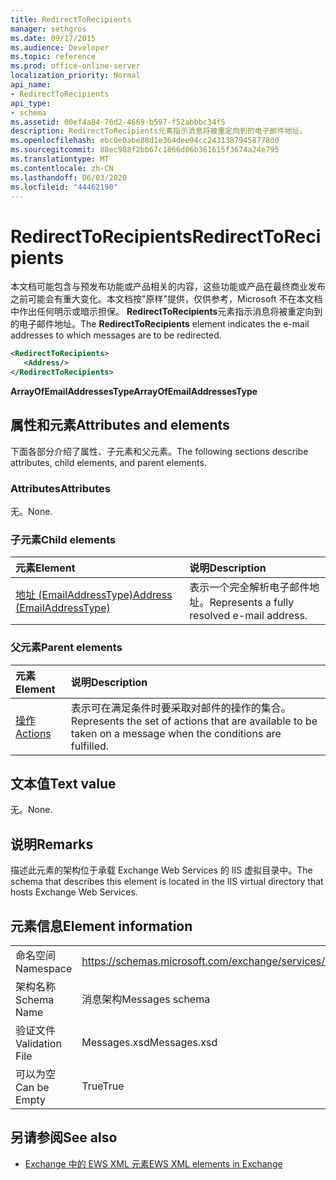 ```yaml
---
title: RedirectToRecipients
manager: sethgros
ms.date: 09/17/2015
ms.audience: Developer
ms.topic: reference
ms.prod: office-online-server
localization_priority: Normal
api_name:
- RedirectToRecipients
api_type:
- schema
ms.assetid: 00ef4a84-76d2-4669-b597-f52abbbc34f5
description: RedirectToRecipients元素指示消息将被重定向到的电子邮件地址。
ms.openlocfilehash: ebc0e0abe88d1e364dee94cc24313879458778d0
ms.sourcegitcommit: 88ec988f2bb67c1866d06b361615f3674a24e795
ms.translationtype: MT
ms.contentlocale: zh-CN
ms.lasthandoff: 06/03/2020
ms.locfileid: "44462190"
---
```

# <a name="redirecttorecipients"></a><span data-ttu-id="ec30b-103">RedirectToRecipients</span><span class="sxs-lookup"><span data-stu-id="ec30b-103">RedirectToRecipients</span></span>

<span data-ttu-id="ec30b-104">本文档可能包含与预发布功能或产品相关的内容，这些功能或产品在最终商业发布之前可能会有重大变化。本文档按"原样"提供，仅供参考，Microsoft 不在本文档中作出任何明示或暗示担保。 **RedirectToRecipients**元素指示消息将被重定向到的电子邮件地址。</span><span class="sxs-lookup"><span data-stu-id="ec30b-104">The **RedirectToRecipients** element indicates the e-mail addresses to which messages are to be redirected.</span></span> 
  
```XML
<RedirectToRecipients>
   <Address/>
</RedirectToRecipients>
```

 <span data-ttu-id="ec30b-105">**ArrayOfEmailAddressesType**</span><span class="sxs-lookup"><span data-stu-id="ec30b-105">**ArrayOfEmailAddressesType**</span></span>
## <a name="attributes-and-elements"></a><span data-ttu-id="ec30b-106">属性和元素</span><span class="sxs-lookup"><span data-stu-id="ec30b-106">Attributes and elements</span></span>

<span data-ttu-id="ec30b-107">下面各部分介绍了属性、子元素和父元素。</span><span class="sxs-lookup"><span data-stu-id="ec30b-107">The following sections describe attributes, child elements, and parent elements.</span></span>
  
### <a name="attributes"></a><span data-ttu-id="ec30b-108">Attributes</span><span class="sxs-lookup"><span data-stu-id="ec30b-108">Attributes</span></span>

<span data-ttu-id="ec30b-109">无。</span><span class="sxs-lookup"><span data-stu-id="ec30b-109">None.</span></span>
  
### <a name="child-elements"></a><span data-ttu-id="ec30b-110">子元素</span><span class="sxs-lookup"><span data-stu-id="ec30b-110">Child elements</span></span>

|<span data-ttu-id="ec30b-111">**元素**</span><span class="sxs-lookup"><span data-stu-id="ec30b-111">**Element**</span></span>|<span data-ttu-id="ec30b-112">**说明**</span><span class="sxs-lookup"><span data-stu-id="ec30b-112">**Description**</span></span>|
|:-----|:-----|
|[<span data-ttu-id="ec30b-113">地址 (EmailAddressType)</span><span class="sxs-lookup"><span data-stu-id="ec30b-113">Address (EmailAddressType)</span></span>](address-emailaddresstype.md) <br/> |<span data-ttu-id="ec30b-114">表示一个完全解析电子邮件地址。</span><span class="sxs-lookup"><span data-stu-id="ec30b-114">Represents a fully resolved e-mail address.</span></span>  <br/> |
   
### <a name="parent-elements"></a><span data-ttu-id="ec30b-115">父元素</span><span class="sxs-lookup"><span data-stu-id="ec30b-115">Parent elements</span></span>

|<span data-ttu-id="ec30b-116">**元素**</span><span class="sxs-lookup"><span data-stu-id="ec30b-116">**Element**</span></span>|<span data-ttu-id="ec30b-117">**说明**</span><span class="sxs-lookup"><span data-stu-id="ec30b-117">**Description**</span></span>|
|:-----|:-----|
|[<span data-ttu-id="ec30b-118">操作</span><span class="sxs-lookup"><span data-stu-id="ec30b-118">Actions</span></span>](actions.md) <br/> |<span data-ttu-id="ec30b-119">表示可在满足条件时要采取对邮件的操作的集合。</span><span class="sxs-lookup"><span data-stu-id="ec30b-119">Represents the set of actions that are available to be taken on a message when the conditions are fulfilled.</span></span>  <br/> |
   
## <a name="text-value"></a><span data-ttu-id="ec30b-120">文本值</span><span class="sxs-lookup"><span data-stu-id="ec30b-120">Text value</span></span>

<span data-ttu-id="ec30b-121">无。</span><span class="sxs-lookup"><span data-stu-id="ec30b-121">None.</span></span>
  
## <a name="remarks"></a><span data-ttu-id="ec30b-122">说明</span><span class="sxs-lookup"><span data-stu-id="ec30b-122">Remarks</span></span>

<span data-ttu-id="ec30b-123">描述此元素的架构位于承载 Exchange Web Services 的 IIS 虚拟目录中。</span><span class="sxs-lookup"><span data-stu-id="ec30b-123">The schema that describes this element is located in the IIS virtual directory that hosts Exchange Web Services.</span></span>
  
## <a name="element-information"></a><span data-ttu-id="ec30b-124">元素信息</span><span class="sxs-lookup"><span data-stu-id="ec30b-124">Element information</span></span>

|||
|:-----|:-----|
|<span data-ttu-id="ec30b-125">命名空间</span><span class="sxs-lookup"><span data-stu-id="ec30b-125">Namespace</span></span>  <br/> |https://schemas.microsoft.com/exchange/services/2006/messages  <br/> |
|<span data-ttu-id="ec30b-126">架构名称</span><span class="sxs-lookup"><span data-stu-id="ec30b-126">Schema Name</span></span>  <br/> |<span data-ttu-id="ec30b-127">消息架构</span><span class="sxs-lookup"><span data-stu-id="ec30b-127">Messages schema</span></span>  <br/> |
|<span data-ttu-id="ec30b-128">验证文件</span><span class="sxs-lookup"><span data-stu-id="ec30b-128">Validation File</span></span>  <br/> |<span data-ttu-id="ec30b-129">Messages.xsd</span><span class="sxs-lookup"><span data-stu-id="ec30b-129">Messages.xsd</span></span>  <br/> |
|<span data-ttu-id="ec30b-130">可以为空</span><span class="sxs-lookup"><span data-stu-id="ec30b-130">Can be Empty</span></span>  <br/> |<span data-ttu-id="ec30b-131">True</span><span class="sxs-lookup"><span data-stu-id="ec30b-131">True</span></span>  <br/> |
   
## <a name="see-also"></a><span data-ttu-id="ec30b-132">另请参阅</span><span class="sxs-lookup"><span data-stu-id="ec30b-132">See also</span></span>



- [<span data-ttu-id="ec30b-133">Exchange 中的 EWS XML 元素</span><span class="sxs-lookup"><span data-stu-id="ec30b-133">EWS XML elements in Exchange</span></span>](ews-xml-elements-in-exchange.md)

